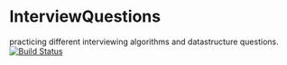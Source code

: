 # InterviewQuestions
practicing different interviewing algorithms and datastructure questions.
[![Build Status](https://travis-ci.com/ProgrammaticCode/InterviewQuestions.svg?branch=master)](https://travis-ci.com/ProgrammaticCode/InterviewQuestions)
